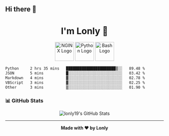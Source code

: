 ## Hi there 👋

<h1 align="center">I'm Lonly 👋</h1>

<p align="center">
  <img src="https://www.vectorlogo.zone/logos/nginx/nginx-ar21.svg" alt="NGINX Logo" height="60"/>
  <img src="https://www.vectorlogo.zone/logos/python/python-ar21.svg" alt="Python Logo" height="60"/>
  <img src="https://bashlogo.com/img/logo/png/full_colored_light.png" alt="Bash Logo" height="60"/>
</p>

 <!--START_SECTION:waka-->

```txt
Python     2 hrs 35 mins   ██████████████████████▒░░   89.48 %
JSON       5 mins          █░░░░░░░░░░░░░░░░░░░░░░░░   03.42 %
Markdown   4 mins          ▓░░░░░░░░░░░░░░░░░░░░░░░░   02.78 %
VBScript   3 mins          ▓░░░░░░░░░░░░░░░░░░░░░░░░   02.25 %
Other      3 mins          ▒░░░░░░░░░░░░░░░░░░░░░░░░   01.90 %
```

<!--END_SECTION:waka-->

### 📊 GitHub Stats
<p align="center">
  <img src="https://github-readme-stats.vercel.app/api?username=lonly19&show_icons=true&theme=radical" alt="lonly19's GitHub Stats"/>
</p>

---

<p align="center">
  <b>Made with ❤️ by Lonly</b>
</p>
